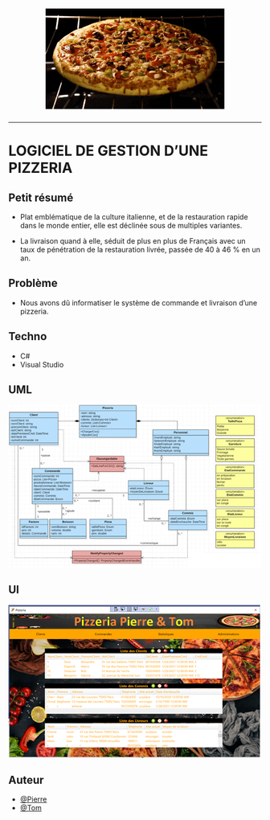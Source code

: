 <h1 align="center">
  <img src="./static/pizza.gif" alt="Pizza" />
</h1>

---

# LOGICIEL DE GESTION D’UNE PIZZERIA

## Petit résumé

- Plat emblématique de la culture italienne, et de la restauration rapide dans le monde entier, elle est déclinée sous de multiples variantes.

- La livraison quand à elle, séduit de plus en plus de Français avec un taux de pénétration de la restauration livrée, passée de 40 à 46 % en un an.

## Problème

- Nous avons dû informatiser le système de commande et livraison d’une pizzeria.

## Techno
- C#
- Visual Studio

## UML
<img src="./static/UML.png" alt="Pizza" />

## UI
<img src="./static/logiciel.png" alt="Pizza" />

## Auteur

- [@Pierre](https://github.com/Pierre-Portfolio)
- [@Tom](https://github.com/Flaye)